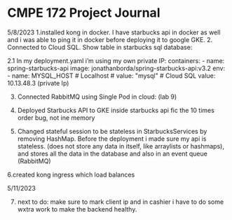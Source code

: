 # CMPE 172 Project Journal
5/8/2023
1.installed kong in docker. I have starbucks api in docker as well and i was able to ping it in docker before deploying it to google GKE.
2. Connected to Cloud SQL. Show table 
in starbucks sql database:

2.1 In my deployment.yaml i’m using my own private IP:
      containers:
        - name: spring-starbucks-api
          image: jonathanborda/spring-starbucks-api:v3.2
          env:
            - name: MYSQL_HOST
              # Localhost
              # value: "mysql"
              # Cloud SQL
              value: 10.13.48.3  (private Ip)














3. Connected RabbitMQ using Single Pod in cloud: (lab 9)

4. Deployed Starbucks API to GKE
inside starbucks api fic the 10 times order bug, not ine memory 

5. Changed stateful session to be stateless in StarbucksServices by removing HashMap. Before the deployment i made sure my api is stateless. (does not store any data in itself, like arraylists or hashmaps), and stores all the data in the database and also in an event queue (RabbitMQ)

6.created kong ingress which load balances 

5/11/2023

7. next to do: make sure to mark client ip and in cashier i have to do some wxtra work to make the backend healthy.
